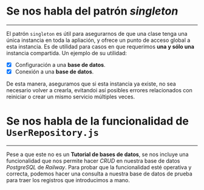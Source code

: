 # Se nos habla del patrón _singleton_

---

El patrón `singleton` es útil para asegurarnos de que una clase tenga una única instancia en toda la apliación, y ofrece un punto de acceso global a esta instancia. Es de utilidad para casos en que requerimos **una y sólo una** instancia compartida. Un ejemplo de su utilidad:

- [x] Configuración a una **base de datos**.
- [x] Conexión a una **base de datos**.

De esta manera, aseguramos que si esta instancia ya existe, no sea necesario volver a crearla, evitandoi así posibles errores relacionados con reiniciar o crear un mismo servicio múltiples veces.

# Se nos habla de la funcionalidad de `UserRepository.js`

---

Pese a que este no es un **Tutorial de bases de datos**, se nos incluye una funcionalidad que nos permite hacer _CRUD_ en nuestra base de datos _PostgreSQL_ de _Railway_. Para probar que la funcionalidad esté operativa y correcta, podemos hacer una consulta a nuestra base de datos de prueba para traer los registros que introducimos a mano.
